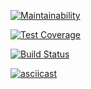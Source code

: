 [![Maintainability](https://api.codeclimate.com/v1/badges/3c1e3be4c8c3832e47dd/maintainability)](https://codeclimate.com/github/simpllex/python-project-lvl1/maintainability)

[![Test Coverage](https://api.codeclimate.com/v1/badges/3c1e3be4c8c3832e47dd/test_coverage)](https://codeclimate.com/github/simpllex/python-project-lvl1/test_coverage)

[![Build Status](https://travis-ci.org/simpllex/python-project-lvl1.svg?branch=master)](https://travis-ci.org/simpllex/python-project-lvl1)

[![asciicast](https://asciinema.org/a/0ZqLQnCMbLLVSBsgafRRHz7cA.svg)](https://asciinema.org/a/0ZqLQnCMbLLVSBsgafRRHz7cA)
